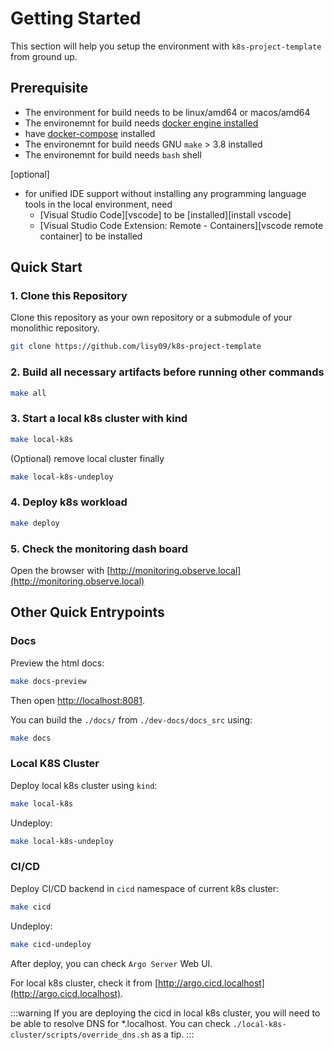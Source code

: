# Getting Started

This section will help you setup the environment with `k8s-project-template` from ground up.

## Prerequisite

- The environment for build needs to be linux/amd64 or macos/amd64
- The environemnt for build needs [docker engine installed](https://docs.docker.com/engine/install/)
- have [docker-compose](https://docs.docker.com/compose/install/) installed
- The environemnt for build needs GNU `make` > 3.8 installed
- The environemnt for build needs `bash` shell

[optional]
- for unified IDE support without installing any programming language tools in the local environment, need 
  - [Visual Studio Code][vscode] to be [installed][install vscode]
  - [Visual Studio Code Extension: Remote - Containers][vscode remote container] to be installed

## Quick Start

### 1. Clone this Repository

Clone this repository as your own repository or a submodule of your monolithic repository.

```bash
git clone https://github.com/lisy09/k8s-project-template
```

### 2. Build all necessary artifacts before running other commands

```bash
make all
```

### 3. Start a local k8s cluster with kind

```bash
make local-k8s
```

(Optional) remove local cluster finally

```bash
make local-k8s-undeploy
```

### 4. Deploy k8s workload

```bash
make deploy
```

### 5. Check the monitoring dash board 

Open the browser with [http://monitoring.observe.local](http://monitoring.observe.local)

## Other Quick Entrypoints

### Docs

Preview the html docs:

```bash
make docs-preview
```

Then open [http://localhost:8081](http://localhost:8081).


You can build the `./docs/` from `./dev-docs/docs_src` using:

```bash
make docs
```

### Local K8S Cluster

Deploy local k8s cluster using `kind`:

```bash
make local-k8s
```

Undeploy:

```bash
make local-k8s-undeploy
```

### CI/CD

Deploy CI/CD backend in `cicd` namespace of current k8s cluster:

```bash
make cicd
```

Undeploy:

```bash
make cicd-undeploy
```

After deploy, you can check `Argo Server` Web UI.

For local k8s cluster, check it from [http://argo.cicd.localhost](http://argo.cicd.localhost).

:::warning
If you are deploying the cicd in local k8s cluster, you will need to be able to resolve DNS for *.localhost.
You can check `./local-k8s-cluster/scripts/override_dns.sh` as a tip.
:::